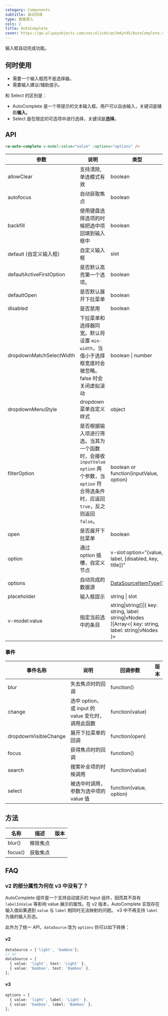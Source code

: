 ```yaml
---
category: Components
subtitle: 自动完成
type: 数据录入
cols: 2
title: AutoComplete
cover: https://gw.alipayobjects.com/zos/alicdn/qtJm4yt45/AutoComplete.svg
---
```


输入框自动完成功能。

## 何时使用

- 需要一个输入框而不是选择器。
- 需要输入建议/辅助提示。

和 Select 的区别是：

- AutoComplete 是一个带提示的文本输入框，用户可以自由输入，关键词是辅助**输入**。
- Select 是在限定的可选项中进行选择，关键词是**选择**。

## API

```html
<a-auto-complete v-model:value="value" :options="options" />
```

| 参数 | 说明 | 类型 | 默认值 | 版本 |
| --- | --- | --- | --- | --- |
| allowClear | 支持清除, 单选模式有效 | boolean | false |  |
| autofocus | 自动获取焦点 | boolean | false |  |
| backfill | 使用键盘选择选项的时候把选中项回填到输入框中 | boolean | false |  |
| default (自定义输入框) | 自定义输入框 | slot | `<Input />` |  |
| defaultActiveFirstOption | 是否默认高亮第一个选项。 | boolean | true |  |
| defaultOpen | 是否默认展开下拉菜单 | boolean | - |  |
| disabled | 是否禁用 | boolean | false |  |
| dropdownMatchSelectWidth | 下拉菜单和选择器同宽。默认将设置 `min-width`，当值小于选择框宽度时会被忽略。false 时会关闭虚拟滚动 | boolean \| number | true |  |
| dropdownMenuStyle | dropdown 菜单自定义样式 | object |  | 1.5.0 |
| filterOption | 是否根据输入项进行筛选。当其为一个函数时，会接收 `inputValue` `option` 两个参数，当 `option` 符合筛选条件时，应返回 `true`，反之则返回 `false`。 | boolean or function(inputValue, option) | true |  |
| open | 是否展开下拉菜单 | boolean | - |  |
| option | 通过 option 插槽，自定义节点 | v-slot:option="{value, label, [disabled, key, title]}" | - | 3.0 |
| options | 自动完成的数据源 | [DataSourceItemType](https://github.com/vueComponent/ant-design-vue/blob/724d53b907e577cf5880c1e6742d4c3f924f8f49/components/auto-complete/index.vue#L9)\[] |  |  |
| placeholder | 输入框提示 | string \| slot | - |  |
| v-model:value | 指定当前选中的条目 | string\|string\[]\|{ key: string, label: string\|vNodes }\|Array&lt;{ key: string, label: string\|vNodes }> | 无 |  |

### 事件

| 事件名称 | 说明 | 回调参数 | 版本 |
| --- | --- | --- | --- |
| blur | 失去焦点时的回调 | function() |  |
| change | 选中 option，或 input 的 value 变化时，调用此函数 | function(value) |  |
| dropdownVisibleChange | 展开下拉菜单的回调 | function(open) |  |
| focus | 获得焦点时的回调 | function() |  |
| search | 搜索补全项的时候调用 | function(value) |  |
| select | 被选中时调用，参数为选中项的 value 值 | function(value, option) |  |

## 方法

| 名称    | 描述     | 版本 |
| ------- | -------- | ---- |
| blur()  | 移除焦点 |      |
| focus() | 获取焦点 |      |

## FAQ

### v2 的部分属性为何在 v3 中没有了？

AutoComplete 组件是一个支持自动提示的 Input 组件，因而其不具有 `labelInValue` 等影响 value 展示的属性。在 v2 版本，AutoComplete 实现存在输入值如果遇到 `value` 与 `label` 相同时无法映射的问题。 v3 中不再支持 `label` 为值的输入形态。

此外为了统一 API，`dataSource` 改为 `options` 你可以如下转换：

#### v2

```ts
dataSource = ['light', 'bamboo'];
// or
dataSource = [
  { value: 'light', text: 'Light' },
  { value: 'bamboo', text: 'Bamboo' },
];
```

#### v3

```ts
options = [
  { value: 'light', label: 'Light' },
  { value: 'bamboo', label: 'Bamboo' },
];
```
